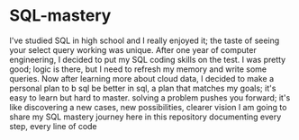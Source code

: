 # SQL-mastery
I've studied SQL in high school and I really enjoyed it; the taste of seeing your select query working was unique.  After one year of computer engineering, I decided to put my SQL coding skills on the test. I was pretty good; logic is there, but I need to refresh my memory and write some queries.  Now after learning more about cloud data, I decided to make a personal plan to b sql be better in sql, a plan that matches my goals; it's easy to learn but hard to master.
 solving a problem pushes you forward; it's like discovering a new cases, new possibilities, clearer vision 
I am going to share my SQL mastery journey here in this repository documenting every step, every line of code
